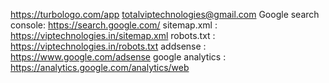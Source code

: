 https://turbologo.com/app
totalviptechnologies@gmail.com
Google search console: https://search.google.com/
sitemap.xml : https://viptechnologies.in/sitemap.xml
robots.txt : https://viptechnologies.in/robots.txt
addsense : https://www.google.com/adsense
google analytics : https://analytics.google.com/analytics/web

